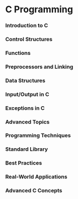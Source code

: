 # C Programming

### Introduction to C

### Control Structures

### Functions

### Preprocessors and Linking

### Data Structures

### Input/Output in C

### Exceptions in C

### Advanced Topics

### Programming Techniques

### Standard Library

### Best Practices

### Real-World Applications

### Advanced C Concepts
